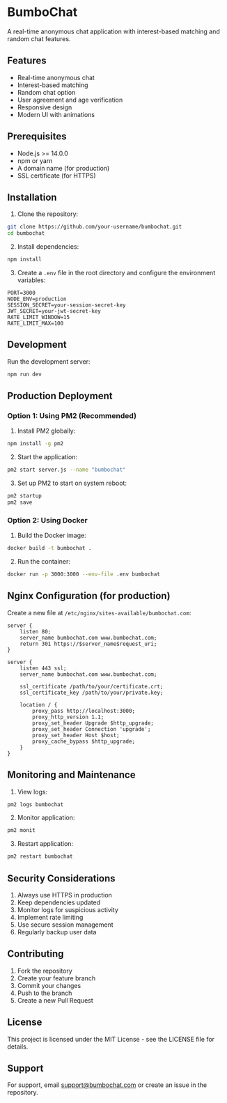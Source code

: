 # BumboChat

A real-time anonymous chat application with interest-based matching and random chat features.

## Features

- Real-time anonymous chat
- Interest-based matching
- Random chat option
- User agreement and age verification
- Responsive design
- Modern UI with animations

## Prerequisites

- Node.js >= 14.0.0
- npm or yarn
- A domain name (for production)
- SSL certificate (for HTTPS)

## Installation

1. Clone the repository:
```bash
git clone https://github.com/your-username/bumbochat.git
cd bumbochat
```

2. Install dependencies:
```bash
npm install
```

3. Create a `.env` file in the root directory and configure the environment variables:
```env
PORT=3000
NODE_ENV=production
SESSION_SECRET=your-session-secret-key
JWT_SECRET=your-jwt-secret-key
RATE_LIMIT_WINDOW=15
RATE_LIMIT_MAX=100
```

## Development

Run the development server:
```bash
npm run dev
```

## Production Deployment

### Option 1: Using PM2 (Recommended)

1. Install PM2 globally:
```bash
npm install -g pm2
```

2. Start the application:
```bash
pm2 start server.js --name "bumbochat"
```

3. Set up PM2 to start on system reboot:
```bash
pm2 startup
pm2 save
```

### Option 2: Using Docker

1. Build the Docker image:
```bash
docker build -t bumbochat .
```

2. Run the container:
```bash
docker run -p 3000:3000 --env-file .env bumbochat
```

## Nginx Configuration (for production)

Create a new file at `/etc/nginx/sites-available/bumbochat.com`:

```nginx
server {
    listen 80;
    server_name bumbochat.com www.bumbochat.com;
    return 301 https://$server_name$request_uri;
}

server {
    listen 443 ssl;
    server_name bumbochat.com www.bumbochat.com;

    ssl_certificate /path/to/your/certificate.crt;
    ssl_certificate_key /path/to/your/private.key;

    location / {
        proxy_pass http://localhost:3000;
        proxy_http_version 1.1;
        proxy_set_header Upgrade $http_upgrade;
        proxy_set_header Connection 'upgrade';
        proxy_set_header Host $host;
        proxy_cache_bypass $http_upgrade;
    }
}
```

## Monitoring and Maintenance

1. View logs:
```bash
pm2 logs bumbochat
```

2. Monitor application:
```bash
pm2 monit
```

3. Restart application:
```bash
pm2 restart bumbochat
```

## Security Considerations

1. Always use HTTPS in production
2. Keep dependencies updated
3. Monitor logs for suspicious activity
4. Implement rate limiting
5. Use secure session management
6. Regularly backup user data

## Contributing

1. Fork the repository
2. Create your feature branch
3. Commit your changes
4. Push to the branch
5. Create a new Pull Request

## License

This project is licensed under the MIT License - see the LICENSE file for details.

## Support

For support, email support@bumbochat.com or create an issue in the repository. 